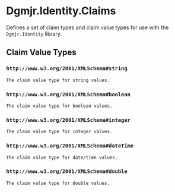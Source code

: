 # Dgmjr.Identity.Claims

Defines a set of claim types and claim value types for use with the `Dgmjr.Identity` library.

## Claim Value Types

### `http://www.w3.org/2001/XMLSchema#string`

    The claim value type for string values.

### `http://www.w3.org/2001/XMLSchema#boolean`

    The claim value type for boolean values.

### `http://www.w3.org/2001/XMLSchema#integer`

    The claim value type for integer values.

### `http://www.w3.org/2001/XMLSchema#dateTime`

    The claim value type for date/time values.

### `http://www.w3.org/2001/XMLSchema#double`

    The claim value type for double values.
